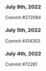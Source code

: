 ### July 8th, 2022

Commit #272084

### July 5th, 2022

Commit #314353


### July 4th, 2022

Commit #72281
